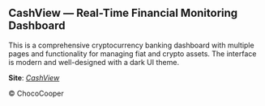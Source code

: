 ## CashView — Real-Time Financial Monitoring Dashboard

This is a comprehensive cryptocurrency banking dashboard with multiple pages and functionality for managing fiat and crypto assets. The interface is modern and well-designed with a dark UI theme.

**Site**: [*CashView*](https://chococooper.github.io/CashView)

© ChocoCooper
